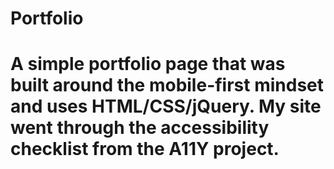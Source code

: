 # Portfolio

# A simple portfolio page that was built around the mobile-first mindset and uses HTML/CSS/jQuery. My site went through the accessibility checklist from the A11Y project.
